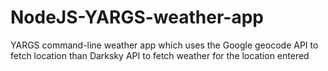 # NodeJS-YARGS-weather-app
YARGS command-line weather app which uses the Google geocode API to fetch location than Darksky API to fetch weather for the location entered
